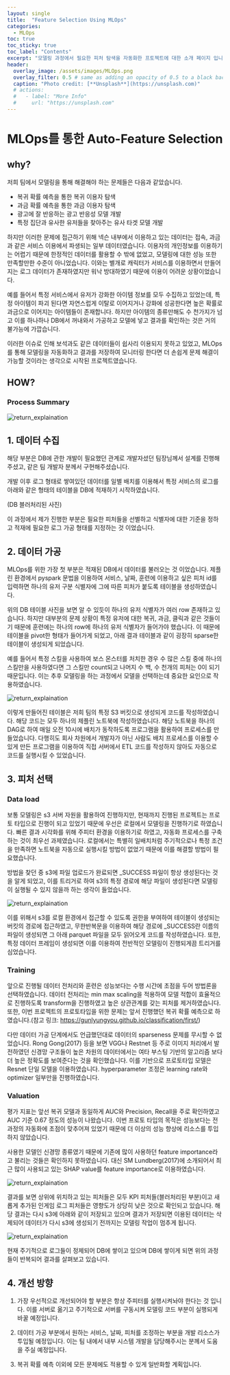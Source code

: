 ```yaml
---
layout: single
title:  "Feature Selection Using MLOps"
categories:
  - MLOps
toc: true
toc_sticky: true
toc_label: "Contents"
excerpt: "모델링 과정에서 필요한 피처 탐색을 자동화한 프토젝트에 대한 소개 페이지 입니다."
header:
  overlay_image: /assets/images/MLOps.png
  overlay_filter: 0.5 # same as adding an opacity of 0.5 to a black background
  caption: "Photo credit: [**Unsplash**](https://unsplash.com)"
  # actions:
  #   - label: "More Info"
  #     url: "https://unsplash.com"
---
```


# MLOps를 통한 Auto-Feature Selection

## why?

저희 팀에서 모델링을 통해 해결해야 하는 문제들은 다음과 같았습니다.

* 복귀 확률 예측을 통한 복귀 이용자 탐색
* 과금 확률 예측을 통한 과금 이용자 탐색
* 광고에 잘 반응하는 광고 반응성 모델 개발
* 특정 집단과 유사한 유저들을 찾아주는 유사 타겟 모델 개발

하지만 이러한 문제에 접근하기 위해 넥슨 내부에서 이용하고 있는 데이터는 접속, 과금과 같은 서비스 이용에서 파생되는 일부 데이터였습니다. 이용자의 개인정보를 이용하기는 어렵기 때문에 한정적인 데이터를 활용할 수 밖에 없었고, 모델링에 대한 성능 또한 만족할만한 수준이 아니었습니다. 이와는 별개로 캐릭터가 서비스를 이용하면서 만들어지는 로그 데이터가 존재하였지만 워낙 방대하였기 때문에 이용이 어려운 상황이었습니다.

예를 들어서 특정 서비스에서 유저가 강화한 아이템 정보를 모두 수집하고 있었는데, 특정 아이템이 파괴 된다면 자연스럽게 이탈로 이어지거나 강화에 성공한다면 높은 확률로 과금으로 이어지는 아이템들이 존재합니다. 하지만 아이템의 종류만해도 수 천가지가 넘고 이를 하나하나 DB에서 꺼내와서 가공하고 모델에 넣고 결과를 확인하는 것은 거의 불가능에 가깝습니다.

이러한 이슈로 인해 보석과도 같은 데이터들이 쉽사리 이용되지 못하고 있었고, MLOps를 통해 모델링을 자동화하고 결과를 저장하여 모니터링 한다면 더 손쉽게 문제 해결이 가능할 것이라는 생각으로 시작된 프로젝트였습니다.

## HOW?

### Process Summary

![return_explaination](/assets/images/MLOps_process.png)

## 1. 데이터 수집

해당 부분은 DB에 관한 개발이 필요했던 관계로 개발자셨던 팀장님께서 설계를 진행해주셨고, 같은 팀 개발자 분께서 구현해주셨습니다.

개발 이후 로그 형태로 쌓여있던 데이터를 일별 배치를 이용해서 특정 서비스의 로그를 아래와 같은 형태의 테이블을 DB에 적재하기 시작하였습니다.

(DB 블러처리된 사진)

이 과정에서 제가 진행한 부분은 필요한 피처들을 선별하고 식별자에 대한 기준을 정하고 적재에 필요한 로그 가공 형태를 지정하는 것 이었습니다.


## 2. 데이터 가공

MLOps를 위한 가장 첫 부분은 적재된 DB에서 데이터를 불러오는 것 이었습니다. 제플린 환경에서 pyspark 문법을 이용하여 서비스, 날짜, 훈련에 이용하고 싶은 피처 id를 입력하면 하나의 유저 구분 식별자에 그에 따른 피처가 붙도록 테이블을 생성하였습니다.

위의 DB 테이블 사진을 보면 알 수 있듯이 하나의 유저 식별자가 여러 row 존재하고 있습니다. 하지만 대부분의 문제 상황이 특정 유저에 대한 복귀, 과금, 클릭과 같은 것들이기 때문에 훈련에는 하나의 row에 하나의 유저 식별자가 들어가야 했습니다. 이 때문에 테이블을 pivot한 형태가 들어가게 되었고, 아래 결과 테이블과 같이 굉장히 sparse한 테이블이 생성되게 되었습니다. 

예를 들어서 특정 스킬을 사용하여 보스 몬스터를 처치한 경우 수 많은 스킬 중에 하나의 스킬만을 사용하였다면 그 스킬만 count되고 나머지 수 백, 수 천개의 피처는 0이 되기 때문입니다. 이는 추후 모델링을 하는 과정에서 모델을 선택하는데 중요한 요인으로 작용하였습니다.

![return_explaination](/assets/images/pivot.png)

이렇게 만들어진 테이블은 저희 팀의 특정 S3 버킷으로 생성되게 코드를 작성하였습니다. 해당 코드는 모두 하나의 제플린 노트북에 작성하였습니다. 해당 노트북을 하나의 DAG로 하여 매일 오전 10시에 배치가 동작하도록 프로그램을 활용하여 프로세스를 만들었습니다. 다행히도 회사 차원에서 개발자가 아닌 사람도 배치 프로세스를 이용할 수 있게 만든 프로그램을 이용하여 직접 서버에서 ETL 코드를 작성하지 않아도 자동으로 코드를 실행시킬 수 있었습니다.


## 3. 피처 선택

### Data load

보통 모델링은 s3 서버 자원을 활용하여 진행하지만, 현재까지 진행된 프로젝트는 프로토 타입으로 진행이 되고 있었기 때문에 우선은 로컬에서 모델링을 진행하기로 하였습니다. 빠른 결과 시각화를 위해 주피터 환경을 이용하기로 하였고, 자동화 프로세스를 구축하는 것이 최우선 과제였습니다. 로컬에서는 특별히 일배치처럼 주기적으로나 특정 조건을 만족하면 노트북을 자동으로 실행시킬 방법이 없었기 때문에 이를 해결할 방법이 필요했습니다. 

방법을 찾던 중 s3에 파일 업로드가 완료되면 _SUCCESS 파일이 항상 생성된다는 것을 알게 되었고, 이를 트리거로 하여 s3의 특정 경로에 해당 파일이 생성된다면 모델링이 실행될 수 있지 않을까 하는 생각이 들었습니다.

![return_explaination](/assets/images/success.png)

이를 위해서 s3를 로컬 환경에서 접근할 수 있도록 권한을 부여하여 테이블이 생성되는 버킷의 경로에 접근하였고, 무한반복문을 이용하여 해당 경로에 _SUCCESS란 이름의 파일이 생성되면 그 아래 parquet 파일을 모두 읽어오게 코드를 작성하였습니다. 또한, 특정 데이터 프레임이 생성되면 이를 이용하여 전반적인 모델링이 진행되게끔 트리거를 심었습니다. 

### Training

앞으로 진행될 데이터 전처리와 훈련은 성능보다는 수행 시간에 초점을 두어 방법론을 선택하였습니다. 데이터 전처리는 min max scaling을 적용하여 모델 적합이 효율적으로 진행하도록 transform을 진행하였고 높은 상관관계를 갖는 피처를 제거하였습니다. 또한, 이번 프로젝트의 프로토타입을 위한 문제는 앞서 진행했던 복귀 확률 예측으로 하였습니다.(참고 링크: https://gunlyungyou.github.io/classification/first/)

다만 데이터 가공 단계에서도 언급했던대로 데이터의 sparseness 문제를 무시할 수 없었습니다. Rong Gong(2017) 등을 보면 VGG나 Restnet 등 주로 이미지 처리에서 발전하였던 신경망 구조들이 높은 차원의 데이터에서는 여타 부스팅 기반의 알고리즘 보다 더 높은 정확도를 보여준다는 것을 확인했습니다. 이를 기반으로 프로토타입 모델은 Resnet 단일 모델을 이용하였습니다. hyperparameter 조정은 learning rate와 optimizer 일부만을 진행하였습니다.

### Valuation

평가 지표는 앞선 복귀 모델과 동일하게 AUC와 Precision, Recall을 주로 확인하였고 AUC 기준 0.67 정도의 성능이 나왔습니다. 이번 프로토 타입의 목적은 성능보다는 전 과정의 자동화에 초점이 맞추어져 있었기 때문에 더 이상의 성능 향상에 리소스를 투입하지 않았습니다. 

사용한 모델인 신경망 종류였기 때문에 기존에 많이 사용하던 feature importance라고 불리는 것들은 확인하지 못하였습니다. 대신 SM Lundberg(2017)에 소개되어서 최근 많이 사용되고 있는 SHAP value를 feature importance로 이용하였습니다. 

![return_explaination](/assets/images/SHAP.png)

결과를 보면 상위에 위치하고 있는 피처들은 모두 KPI 피처들(블러처리된 부분)이고 새롭게 추가된 인게임 로그 피처들은 영향도가 상당히 낮은 것으로 확인되고 있습니다. 해당 결과는 다시 s3에 아래와 같이 저장되고 있으며 결과가 저장되면 이용된 데이터는 삭제되어 데이터가 다시 s3에 생성되기 전까지는 모델링 작업이 멈추게 됩니다.

![return_explaination](/assets/images/result.png)

현재 주기적으로 로그들이 정제되어 DB에 쌓이고 있으며 DB에 쌓이게 되면 위의 과정들이 반복되어 결과를 살펴보고 있습니다.


## 4. 개선 방향

1. 가장 우선적으로 개선되어야 할 부분은 항상 주피터를 실행시켜놔야 한다는 것 입니다. 이를 서버로 옮기고 주기적으로 서버를 구동시켜 모델링 코드 부분이 실행되게 바꿀 예정입니다.

2. 데이터 가공 부분에서 원하는 서비스, 날짜, 피처를 조정하는 부분을 개발 리소스가 투입될 예정입니다. 이는 팀 내에서 내부 시스템 개발을 담당해주시는 분께서 도움을 주실 예정입니다.

3. 복귀 확률 예측 이외에 모든 문제에도 적용할 수 있게 일반화할 계획입니다.
